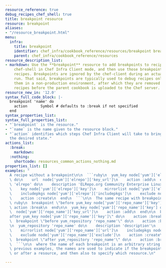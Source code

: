 ```yaml
---
resource_reference: true
debug_recipes_chef_shell: true
title: breakpoint resource
resource: breakpoint
aliases:
- "/resource_breakpoint.html"
menu:
  infra:
    title: breakpoint
    identifier: chef_infra/cookbook_reference/resources/breakpoint breakpoint
    parent: chef_infra/cookbook_reference/resources
resource_description_list:
- markdown: Use the **breakpoint** resource to add breakpoints to recipes. Run the
    chef-shell in Chef Infra Client mode, and then use those breakpoints to debug
    recipes. Breakpoints are ignored by the chef-client during an actual chef-client
    run. That said, breakpoints are typically used to debug recipes only when running
    them in a non-production environment, after which they are removed from those
    recipes before the parent cookbook is uploaded to the Chef server.
resource_new_in: '12.0'
syntax_full_code_block: |-
  breakpoint 'name' do
    action      Symbol # defaults to :break if not specified
  end
syntax_properties_list:
syntax_full_properties_list:
- "`breakpoint` is the resource."
- "`name` is the name given to the resource block."
- "`action` identifies which steps Chef Infra Client will take to bring the node into
  the desired state."
actions_list:
  :break:
    markdown:
  :nothing:
    shortcode: resources_common_actions_nothing.md
properties_list: []
examples: "
  A recipe without a breakpoint\n\n  ```ruby\n  yum_key node['yum']['elrepo']['key']\
  \ do\n    url  node['yum']['elrepo']['key_url']\n    action :add\n  end\n\n  yum_repository\
  \ 'elrepo' do\n    description 'ELRepo.org Community Enterprise Linux Extras Repository'\n\
  \    key node['yum']['elrepo']['key']\n    mirrorlist node['yum']['elrepo']['url']\n\
  \    includepkgs node['yum']['elrepo']['includepkgs']\n    exclude node['yum']['elrepo']['exclude']\n\
  \    action :create\n  end\n  ```\n\n  The same recipe with breakpoints\n\n  ```\
  \ ruby\n  breakpoint \"before yum_key node['yum']['repo_name']['key']\" do\n   \
  \ action :break\n  end\n\n  yum_key node['yum']['repo_name']['key'] do\n    url\
  \  node['yum']['repo_name']['key_url']\n    action :add\n  end\n\n  breakpoint \"\
  after yum_key node['yum']['repo_name']['key']\" do\n    action :break\n  end\n\n\
  \  breakpoint \"before yum_repository 'repo_name'\" do\n    action :break\n  end\n\
  \n  yum_repository 'repo_name' do\n    description 'description'\n    key node['yum']['repo_name']['key']\n\
  \    mirrorlist node['yum']['repo_name']['url']\n    includepkgs node['yum']['repo_name']['includepkgs']\n\
  \    exclude node['yum']['repo_name']['exclude']\n    action :create\n  end\n\n\
  \  breakpoint \"after yum_repository 'repo_name'\" do\n    action :break\n  end\n\
  \  ```\n\n  where the name of each breakpoint is an arbitrary string. In the\n \
  \ previous examples, the names are used to indicate if the breakpoint is\n  before\
  \ or after a resource, and then also to specify which resource.\n"

---
```

